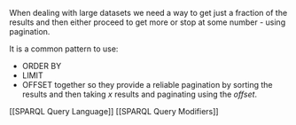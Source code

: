 When dealing with large datasets we need a way to get just a fraction of the results and then either proceed to get more or stop at some number - using pagination.

It is a common pattern to use:
- ORDER BY
- LIMIT
- OFFSET
together so they provide a reliable pagination by sorting the results and then taking *x* results and paginating using the *offset*.

[[SPARQL Query Language]]
[[SPARQL Query Modifiers]]